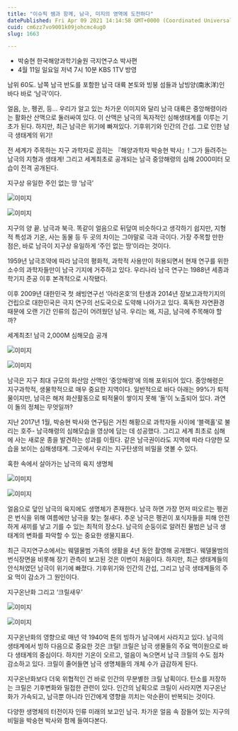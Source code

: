 ```yaml
---
title: "이슈픽 쌤과 함께, 남극, 미지의 영역에 도전하다"
datePublished: Fri Apr 09 2021 14:14:58 GMT+0000 (Coordinated Universal Time)
cuid: cm6zz7vo9001k09johcmc4ug0
slug: 1663

---
```



- 박숭현 한국해양과학기술원 극지연구소 박사편
- 4월 11일 일요일 저녁 7시 10분 KBS 1TV 방영

남위 60도. 남쪽 남극 반도를 포함한 남극 대륙 본토와 빙붕 섬들과 남빙양(南氷洋)인 바다 바로 ‘남극’이다.

얼음, 눈, 펭귄, 등... 우리가 알고 있는 차가운 이미지와 달리 남극 대륙은 중앙해령이라는 활화산 산맥으로 둘러싸여 있다. 이 산맥은 남극의 독자적인 심해생태계를 이루는 기초가 된다. 하지만, 최근 남극은 위기에 빠져있다. 기후위기와 인간의 간섭. 그로 인한 남극 생태계의 위기!

전 세계가 주목하는 지구 과학자로 꼽히는 『해양과학자 박숭현 박사』! 그가 들려주는 남극의 지형과 생태계! 그리고 세계최초로 공개되는 남극 중앙해령의 심해 2000미터 모습이 전격 공개된다.

지구상 유일한 주인 없는 땅 ‘남극’

![이미지](https://cdn.hashnode.com/res/hashnode/image/upload/v1739247757388/38ac379f-8c92-4645-8889-4e9bd736dc3c.jpeg)

![이미지](https://cdn.hashnode.com/res/hashnode/image/upload/v1739247759475/15083969-bf8e-43d7-a4f7-bad564e9e1f9.jpeg)

지구의 양 끝. 남극과 북극. 똑같이 얼음으로 뒤덮여 비슷하다고 생각하기 쉽지만, 지형적 특성과 기온, 사는 동물 등 두 곳의 차이는 그야말로 극과 극이다. 가장 주목할 만한 점은, 바로 남극이 지구상 유일하게 ‘주인 없는 땅’이라는 것이다.

1959년 남극조약에 따라 남극의 평화적, 과학적 사용만이 허용되면서 현재 연구를 위한 소수의 과학자들만이 남극 기지에 거주하고 있다. 우리나라 남극 연구는 1988년 세종과학기지 준공 이후 본격적으로 시작됐다.

이후 2009년 대한민국 첫 쇄빙연구선 ‘아라온호’의 탄생과 2014년 장보고과학기지의 건립으로 대한민국은 극지 연구의 선도국으로 도약해 나아가고 있다. 혹독한 자연환경 때문에 오랜 기간 인류의 접근이 어려웠던 남극. 우리는 왜, 지금, 남극에 주목해야 할까?

세계최초! 남극 2,000M 심해모습 공개

![이미지](https://cdn.hashnode.com/res/hashnode/image/upload/v1739247761669/8d4defb4-c24d-4e1f-976a-11af6fc4668b.jpeg)

![이미지](https://cdn.hashnode.com/res/hashnode/image/upload/v1739247764179/5b284d89-6e46-4254-8ede-bcfa395aa4a9.jpeg)

남극은 지구 최대 규모의 화산암 산맥인 ‘중앙해령’에 의해 포위되어 있다. 중앙해령은 지구과학적, 생물학적으로 매우 중요한 지역이다. 일반적으로 바다 아래는 99%가 퇴적물이지만, 남극은 해저 화산활동으로 퇴적물이 쌓이지 못해 ‘돌’이 노출되어 있다. 과연 이 돌의 정체는 무엇일까?

지난 2017년 1월, 박숭현 박사와 연구팀은 거친 해황으로 과학자들 사이에 ‘블랙홀’로 불리는 호주- 남극해령의 심해모습을 영상에 담는 데 성공했다. 그리고 세계 최초로 심해에 사는 새로운 종을 발견하는 성과를 이뤘다. 같은 남극권이라도 지역에 따라 다양한 모습을 보이는 심해생태계. 그곳에서 우리는 지구탄생의 비밀을 엿볼 수 있다.

혹한 속에서 살아가는 남극의 육지 생명체

![이미지](https://cdn.hashnode.com/res/hashnode/image/upload/v1739247766036/09556f68-1374-401f-9d92-86cdb2666b0d.jpeg)

![이미지](https://cdn.hashnode.com/res/hashnode/image/upload/v1739247768737/53d1ccee-29d2-4130-83af-afaffd0ba594.jpeg)

얼음으로 덮인 남극의 육지에도 생명체가 존재한다. 남극 하면 가장 먼저 떠오르는 펭귄은 번식을 위해 여름에만 남극을 찾는 철새다. 추운 남극은 펭귄이 포식자들을 피해 안전하게 새끼를 낳고 기를 수 있는 최적의 장소다. 남극의 순둥이로 알려진 물범은 남극 생태계의 변화를 파악할 수 있는 중요한 생물지표다.

최근 극지연구소에서는 웨델물범 가족의 생활을 4년 동안 촬영해 공개했다. 웨델물범의 번식장면을 비롯해 장기 관측이 보고된 것은 이번이 처음이다. 하지만, 최근 생태계들의 안식처였던 남극이 위기에 빠졌다. 기후위기와 인간의 간섭, 그리고 남극 생태계들의 주요 먹이 감소가 그 원인이다.

지구온난화 그리고 ‘크릴새우’

![이미지](https://cdn.hashnode.com/res/hashnode/image/upload/v1739247771042/f330baa4-95f0-4d47-84a9-73fce9e22664.jpeg)

![이미지](https://cdn.hashnode.com/res/hashnode/image/upload/v1739247773119/da6c45f7-1276-468e-8e45-e639cdc398ba.jpeg)

지구온난화의 영향으로 매년 약 1940억 톤의 빙하가 남극에서 사라지고 있다. 남극의 생태계에서 빙하 다음으로 중요한 것은 크릴! 크릴은 남극 생물들의 주요 먹이원으로 바다 생태계의 중심이다. 하지만 기온이 오르고, 얼음이 녹으면서 남극 크릴의 수도 점차 감소하고 있다. 크릴이 줄어들면 남극 생명체들의 개체 수가 급감하게 된다.

지구온난화보다 더욱 위협적인 건 바로 인간의 무분별한 크릴 남획이다. 탄소를 저장하는 크릴은 기후변화와 밀접한 관련이 있다. 인간의 남획으로 크릴이 사라지면 지구온난화가 가속되고, 남극뿐 아니라 인간에게 영향을 끼치는 악순환이 반복되는 것이다.

다양한 생명체의 터전이자 인류 미래의 보고인 남극. 차가운 얼음 속 잠들어 있는 지구의 비밀을 박숭현 박사와 함께 들여다본다.